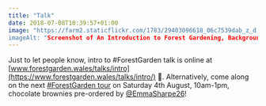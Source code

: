 ```yaml
---
title: "Talk"
date: 2018-07-08T10:39:57+01:00
image: "https://farm2.staticflickr.com/1783/29403096618_06c7539dab_z_d.jpg
imageAlt: "Screenshot of An Introduction to Forest Gardening, Background theory & practical jobs, slides by Jake Rayson"
---
```


Just to let people know, intro to #ForestGarden talk is online at [www.forestgarden.wales/talks/intro](https://www.forestgarden.wales/talks/intro/) 🙂. Alternatively, come along on the next [#ForestGarden tour](https://forestgardenwales.eventbrite.co.uk) on Saturday 4th August, 10am-1pm, chocolate brownies pre-ordered by [@EmmaSharpe26](https://mobile.twitter.com/EmmaSharpe26)!
